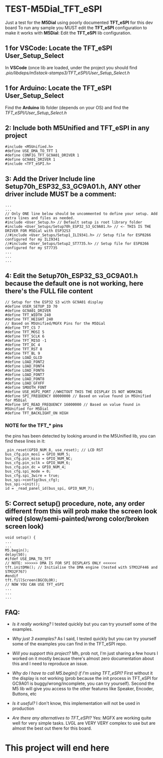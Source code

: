 
# TEST-M5Dial_TFT_eSPI

Just a test for the **M5Dial** using poorly documented **TFT_eSPI** for this dev board
To run any sample you MUST edit the **TFT_eSPI** configuration to make it works with **M5Dial**:
Edit the **TFT_eSPI** lib configuration.


## 1 for VSCode: Locate the TFT_eSPI User_Setup_Select
In **VSCode** (once lib are loaded, under the project you should find *.pio/libdeps/m5stack-stamps3/TFT_eSPI/User_Setup_Select.h*

## 1 for Arduino: Locate the TFT_eSPI User_Setup_Select
Find the **Arduino** lib folder (depends on your OS) and find the *TFT_eSPI/User_Setup_Select.h*

## 2: Include both M5Unified and TFT_eSPI in any project

    #include <M5Unified.h>
    #define USE_DMA_TO_TFT 1
    #define CONFIG_TFT_GC9A01_DRIVER 1
    #define GC9A01_DRIVER 1
    #include <TFT_eSPI.h>

## 3: Add the Driver Include line Setup70h_ESP32_S3_GC9A01.h, ANY other driver include MUST be a comment:

    ...
    ...
    // Only ONE line below should be uncommented to define your setup. Add extra lines and files as needed.
    #include <User_Setup.h> // Default setup is root library folder
    #include <User_Setups/Setup70h_ESP32_S3_GC9A01.h> // <- THIS IS THE DRIVER FOR M5Dial with ESP32S3
    //#include <User_Setups/Setup1_ILI9341.h> // Setup file for ESP8266 configured for my ILI9341
    //#include <User_Setups/Setup2_ST7735.h> // Setup file for ESP8266 configured for my ST7735
    ...
    ...
    ...

## 4: Edit the Setup70h_ESP32_S3_GC9A01.h because the default one is not working, here there's the FULL file content

    // Setup for the ESP32 S3 with GC9A01 display
    #define USER_SETUP_ID 70
    #define GC9A01_DRIVER
    #define TFT_WIDTH 240
    #define TFT_HEIGHT 240
    // Based on M5Unified/MGFX Pins for the M5Dial
    #define TFT_CS 7
    #define TFT_MOSI 5
    #define TFT_SCLK 6
    #define TFT_MISO -1
    #define TFT_DC 4
    #define TFT_RST 8
    #define TFT_BL 9
    #define LOAD_GLCD
    #define LOAD_FONT2
    #define LOAD_FONT4
    #define LOAD_FONT6
    #define LOAD_FONT7
    #define LOAD_FONT8
    #define LOAD_GFXFF
    #define SMOOTH_FONT
    #define USE_HSPI_PORT //WHITOUT THIS THE DISPLAY IS NOT WORKING
    #define SPI_FREQUENCY 80000000 // Based on value found in M5Unified for M5Dial
    #define SPI_READ_FREQUENCY 16000000 // Based on value found in M5Unified for M5Dial
    #define TFT_BACKLIGHT_ON HIGH

### NOTE for the TFT_* pins
the pins has been detected by looking around in the M5Unified lib, you can find these lines in it:

    _pin_reset(GPIO_NUM_8, use_reset); // LCD RST
    bus_cfg.pin_mosi = GPIO_NUM_5;
    bus_cfg.pin_miso = GPIO_NUM_NC;
    bus_cfg.pin_sclk = GPIO_NUM_6;
    bus_cfg.pin_dc = GPIO_NUM_4;
    bus_cfg.spi_mode = 0;
    bus_cfg.spi_3wire = true;
    bus_spi->config(bus_cfg);
    bus_spi->init();
    id = _read_panel_id(bus_spi, GPIO_NUM_7);

## 5: Correct setup() procedure, note, any order different from this will prob make the screen look wired (slow/semi-painted/wrong color/broken screen look)

    void setup() {
    ...
    ...
    M5.begin();
    delay(50);
    #ifdef USE_DMA_TO_TFT
    // NOTE: >>>>>> DMA IS FOR SPI DISPLAYS ONLY <<<<<<
    tft.initDMA(); // Initialise the DMA engine (tested with STM32F446 and STM32F767)
    #endif
    tft.fillScreen(BGCOLOR);
    // NOW YOU CAN USE TFT_eSPI
    ...
    ...
    ...

## FAQ:
- *Is it really working?*
I tested quickly but you can try yourself some of the examples.

- *Why just 3 examples?*
As I said, I tested quickly but you can try yourself some of the examples you can find in the TFT_eSPI repo.

- *Will you support this project?*
Mh, prob not, I'm just sharing a few hours I worked on it mostly because there's almost zero documentation about this and I need to reproduce an issue.

- *Why do I have to call M5.begin() if I'm using TFT_eSPI?*
First without it the display is not working (prob because the init process in TFT_eSPI for GC9A01 is buggy/wrong/incomplete, you can try yourself). Second the M5 lib will give you access to the other features like Speaker, Encoder, Buttons, etc

- *Is it useful?*
I don't know, this implementation will not be used in production

- *Are there any alternatives to TFT_eSPI?*
Yes: MGFX are working quite well for very simple tasks. LVGL are VERY VERY complex to use but are almost the best out there for this board.

# This project will end here